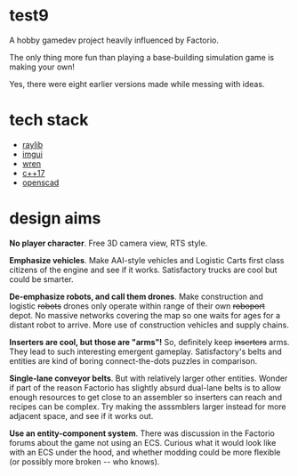 # test9

A hobby gamedev project heavily influenced by Factorio.

The only thing more fun than playing a base-building simulation game is making your own!

Yes, there were eight earlier versions made while messing with ideas.

# tech stack

* [raylib](https://github.com/raysan5/raylib)
* [imgui](https://github.com/ocornut/imgui)
* [wren](https://github.com/wren-lang/wren)
* [c++17](https://en.wikipedia.org/wiki/C%2B%2B17)
* [openscad](http://www.openscad.org/)

# design aims

**No player character**. Free 3D camera view, RTS style.

**Emphasize vehicles**. Make AAI-style vehicles and Logistic Carts first class citizens of the engine and see if it works. Satisfactory trucks are cool but could be smarter.

**De-emphasize robots, and call them drones**. Make construction and logistic ~~robots~~ drones only operate within range of their own ~~roboport~~ depot. No massive networks covering the map so one waits for ages for a distant robot to arrive. More use of construction vehicles and supply chains.

**Inserters are cool, but those are "arms"!** So, definitely keep ~~inserters~~ arms. They lead to such interesting emergent gameplay. Satisfactory's belts and entities are kind of boring connect-the-dots puzzles in comparison.

**Single-lane conveyor belts**. But with relatively larger other entities. Wonder if part of the reason Factorio has slightly absurd dual-lane belts is to allow enough resources to get close to an assembler so inserters can reach and recipes can be complex. Try making the asssmblers larger instead for more adjacent space, and see if it works out.

**Use an entity-component system**. There was discussion in the Factorio forums about the game not using an ECS. Curious what it would look like with an ECS under the hood, and whether modding could be more flexible (or possibly more broken -- who knows).

